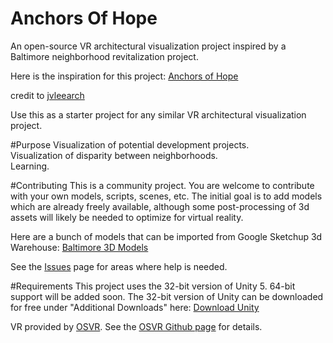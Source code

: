 # Anchors Of Hope
An open-source VR architectural visualization project inspired by a Baltimore neighborhood revitalization project.

Here is the inspiration for this project:
<a href="https://3dwarehouse.sketchup.com/model.html?id=u87a78301-f04a-4a53-975d-2984aa708fd5">Anchors of Hope</a>

credit to <a href="https://3dwarehouse.sketchup.com/user.html?id=1744847403693623727118102">jvleearch</a>

Use this as a starter project for any similar VR architectural visualization project.

#Purpose
Visualization of potential development projects.<br>
Visualization of disparity between neighborhoods.<br>
Learning.<br>

#Contributing
This is a community project. You are welcome to contribute with your own models, scripts, scenes, etc.
The initial goal is to add models which are already freely available, although some post-processing of 3d assets will likely be needed to optimize for virtual reality.

Here are a bunch of models that can be imported from Google Sketchup 3d Warehouse: <a href="https://3dwarehouse.sketchup.com/search.html?q=baltimore&rsi=sbis&backendClass=entity">Baltimore 3D Models</a>

See the <a href="https://github.com/DuFF14/AnchorsOfHope/issues">Issues</a> page for areas where help is needed.

#Requirements
This project uses the 32-bit version of Unity 5. 64-bit support will be added soon. The 32-bit version of Unity can be downloaded for free under "Additional Downloads" here: <a href="https://unity3d.com/get-unity/update">Download Unity</a>

VR provided by <a href="http://osvr.com/">OSVR</a>. See the <a href="https://github.com/OSVR">OSVR Github page</a> for details.
